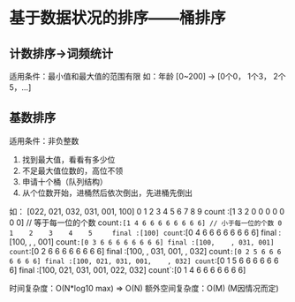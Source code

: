 # 基于数据状况的排序——桶排序
## 计数排序->词频统计
适用条件：最小值和最大值的范围有限
如：年龄
[0~200] -> [0个0， 1个3， 2个5，...]

## 基数排序
适用条件：非负整数
1. 找到最大值，看看有多少位
2. 不足最大值位数的，高位不领
3. 申请十个桶（队列结构）
4. 从个位数开始，进桶然后依次倒出，先进桶先倒出

如：
       [022, 021, 032, 031, 001, 100]
        0 1 2 3 4 5 6 7 8 9
count :[1 3 2 0 0 0 0 0 0 0] // 等于每一位的个数
count`:[1 4 6 6 6 6 6 6 6 6] // 小于每一位的个数
          0    1    2    3    4    5    
final :[100]
count`:[0 4 6 6 6 6 6 6 6 6]
final :[100,    ,    , 001]
count`:[0 3 6 6 6 6 6 6 6 6]
final :[100,    , 031, 001]
count`:[0 2 6 6 6 6 6 6 6 6]
final :[100,    , 031, 001,    , 032]
count`:[0 2 5 6 6 6 6 6 6 6]
final :[100, 021, 031, 001,    , 032]
count`:[0 1 5 6 6 6 6 6 6 6]
final :[100, 021, 031, 001, 022, 032]
count`:[0 1 4 6 6 6 6 6 6 6]

时间复杂度：O(N*log10 max) => O(N)
额外空间复杂度：O(M)  (M因情况而定)